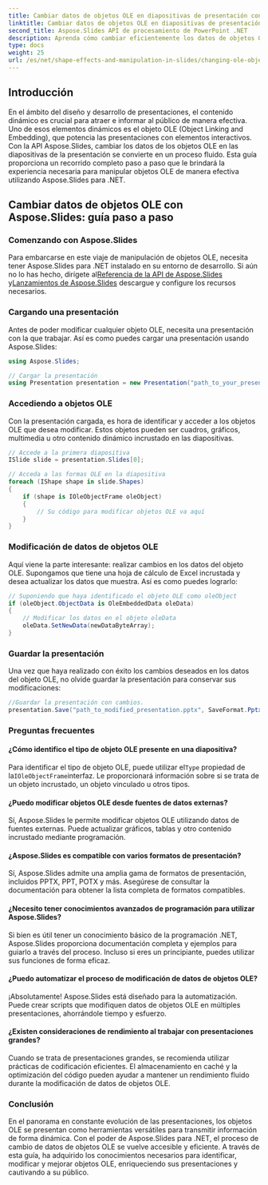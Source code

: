```yaml
---
title: Cambiar datos de objetos OLE en diapositivas de presentación con Aspose.Slides
linktitle: Cambiar datos de objetos OLE en diapositivas de presentación con Aspose.Slides
second_title: Aspose.Slides API de procesamiento de PowerPoint .NET
description: Aprenda cómo cambiar eficientemente los datos de objetos OLE en diapositivas de presentación usando la API Aspose.Slides. Esta guía paso a paso proporciona ejemplos de código e información esencial.
type: docs
weight: 25
url: /es/net/shape-effects-and-manipulation-in-slides/changing-ole-object-data/
---
```


## Introducción

En el ámbito del diseño y desarrollo de presentaciones, el contenido dinámico es crucial para atraer e informar al público de manera efectiva. Uno de esos elementos dinámicos es el objeto OLE (Object Linking and Embedding), que potencia las presentaciones con elementos interactivos. Con la API Aspose.Slides, cambiar los datos de los objetos OLE en las diapositivas de la presentación se convierte en un proceso fluido. Esta guía proporciona un recorrido completo paso a paso que le brindará la experiencia necesaria para manipular objetos OLE de manera efectiva utilizando Aspose.Slides para .NET.

## Cambiar datos de objetos OLE con Aspose.Slides: guía paso a paso

### Comenzando con Aspose.Slides

 Para embarcarse en este viaje de manipulación de objetos OLE, necesita tener Aspose.Slides para .NET instalado en su entorno de desarrollo. Si aún no lo has hecho, dirígete al[Referencia de la API de Aspose.Slides](https://reference.aspose.com/slides/net/) y[Lanzamientos de Aspose.Slides](https://releases.aspose.com/slides/net/) descargue y configure los recursos necesarios.

### Cargando una presentación

Antes de poder modificar cualquier objeto OLE, necesita una presentación con la que trabajar. Así es como puedes cargar una presentación usando Aspose.Slides:

```csharp
using Aspose.Slides;

// Cargar la presentación
using Presentation presentation = new Presentation("path_to_your_presentation.pptx");
```

### Accediendo a objetos OLE

Con la presentación cargada, es hora de identificar y acceder a los objetos OLE que desea modificar. Estos objetos pueden ser cuadros, gráficos, multimedia u otro contenido dinámico incrustado en las diapositivas.

```csharp
// Accede a la primera diapositiva
ISlide slide = presentation.Slides[0];

// Acceda a las formas OLE en la diapositiva
foreach (IShape shape in slide.Shapes)
{
    if (shape is IOleObjectFrame oleObject)
    {
        // Su código para modificar objetos OLE va aquí
    }
}
```

### Modificación de datos de objetos OLE

Aquí viene la parte interesante: realizar cambios en los datos del objeto OLE. Supongamos que tiene una hoja de cálculo de Excel incrustada y desea actualizar los datos que muestra. Así es como puedes lograrlo:

```csharp
// Suponiendo que haya identificado el objeto OLE como oleObject
if (oleObject.ObjectData is OleEmbeddedData oleData)
{
    // Modificar los datos en el objeto oleData
    oleData.SetNewData(newDataByteArray);
}
```

### Guardar la presentación

Una vez que haya realizado con éxito los cambios deseados en los datos del objeto OLE, no olvide guardar la presentación para conservar sus modificaciones:

```csharp
//Guardar la presentación con cambios.
presentation.Save("path_to_modified_presentation.pptx", SaveFormat.Pptx);
```

### Preguntas frecuentes

#### ¿Cómo identifico el tipo de objeto OLE presente en una diapositiva?

 Para identificar el tipo de objeto OLE, puede utilizar el`Type` propiedad de la`IOleObjectFrame`interfaz. Le proporcionará información sobre si se trata de un objeto incrustado, un objeto vinculado u otros tipos.

#### ¿Puedo modificar objetos OLE desde fuentes de datos externas?

Sí, Aspose.Slides le permite modificar objetos OLE utilizando datos de fuentes externas. Puede actualizar gráficos, tablas y otro contenido incrustado mediante programación.

#### ¿Aspose.Slides es compatible con varios formatos de presentación?

Sí, Aspose.Slides admite una amplia gama de formatos de presentación, incluidos PPTX, PPT, POTX y más. Asegúrese de consultar la documentación para obtener la lista completa de formatos compatibles.

#### ¿Necesito tener conocimientos avanzados de programación para utilizar Aspose.Slides?

Si bien es útil tener un conocimiento básico de la programación .NET, Aspose.Slides proporciona documentación completa y ejemplos para guiarlo a través del proceso. Incluso si eres un principiante, puedes utilizar sus funciones de forma eficaz.

#### ¿Puedo automatizar el proceso de modificación de datos de objetos OLE?

¡Absolutamente! Aspose.Slides está diseñado para la automatización. Puede crear scripts que modifiquen datos de objetos OLE en múltiples presentaciones, ahorrándole tiempo y esfuerzo.

#### ¿Existen consideraciones de rendimiento al trabajar con presentaciones grandes?

Cuando se trata de presentaciones grandes, se recomienda utilizar prácticas de codificación eficientes. El almacenamiento en caché y la optimización del código pueden ayudar a mantener un rendimiento fluido durante la modificación de datos de objetos OLE.

### Conclusión

En el panorama en constante evolución de las presentaciones, los objetos OLE se presentan como herramientas versátiles para transmitir información de forma dinámica. Con el poder de Aspose.Slides para .NET, el proceso de cambio de datos de objetos OLE se vuelve accesible y eficiente. A través de esta guía, ha adquirido los conocimientos necesarios para identificar, modificar y mejorar objetos OLE, enriqueciendo sus presentaciones y cautivando a su público.